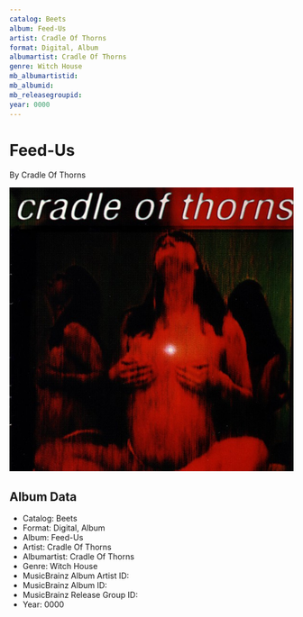 ```yaml
---
catalog: Beets
album: Feed-Us
artist: Cradle Of Thorns
format: Digital, Album
albumartist: Cradle Of Thorns
genre: Witch House
mb_albumartistid: 
mb_albumid: 
mb_releasegroupid: 
year: 0000
---
```


# Feed-Us

By Cradle Of Thorns

![](../../assets/beetscovers/Cradle_Of_Thorns-Feed-Us.jpg)

## Album Data

- Catalog: Beets
- Format: Digital, Album
- Album: Feed-Us
- Artist: Cradle Of Thorns
- Albumartist: Cradle Of Thorns
- Genre: Witch House
- MusicBrainz Album Artist ID: 
- MusicBrainz Album ID: 
- MusicBrainz Release Group ID: 
- Year: 0000

